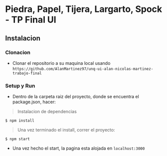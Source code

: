 # Piedra, Papel, Tijera, Largarto, Spock - TP Final UI



## Instalacion

### Clonacion
- Clonar el repositorio a su maquina local usando `https://github.com/AlanMartinez97/unq-ui-alan-nicolas-martinez-trabajo-final`

### Setup y Run

- Dentro de la carpeta raiz del proyecto, donde se encuentra el package.json, hacer:

> Instalacion de dependencias

```shell
$ npm install
```

> Una vez terminado el install, correr el proyecto:

```shell
$ npm start
```

- Una vez hecho el start, la pagina esta alojada en `localhost:3000`
